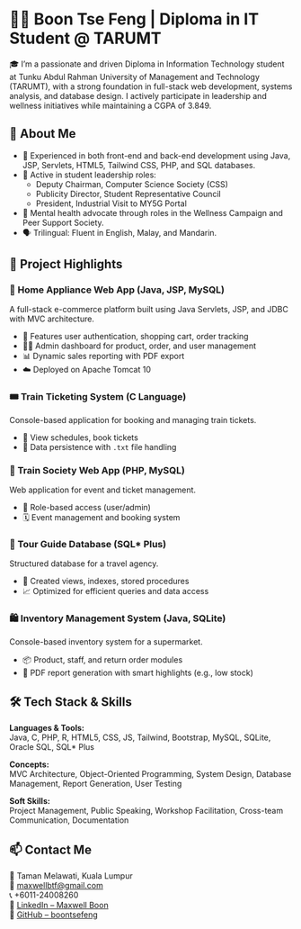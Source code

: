 # 👨‍💻 Boon Tse Feng | Diploma in IT Student @ TARUMT

🎓 I’m a passionate and driven Diploma in Information Technology student at Tunku Abdul Rahman University of Management and Technology (TARUMT), with a strong foundation in full-stack web development, systems analysis, and database design. I actively participate in leadership and wellness initiatives while maintaining a CGPA of 3.849.

## 💼 About Me

- 🔧 Experienced in both front-end and back-end development using Java, JSP, Servlets, HTML5, Tailwind CSS, PHP, and SQL databases.
- 👥 Active in student leadership roles:
  - Deputy Chairman, Computer Science Society (CSS)
  - Publicity Director, Student Representative Council
  - President, Industrial Visit to MY5G Portal
- 🧠 Mental health advocate through roles in the Wellness Campaign and Peer Support Society.
- 🗣️ Trilingual: Fluent in English, Malay, and Mandarin.

## 🚀 Project Highlights

### 🛒 Home Appliance Web App (Java, JSP, MySQL)
A full-stack e-commerce platform built using Java Servlets, JSP, and JDBC with MVC architecture.
- 🔐 Features user authentication, shopping cart, order tracking
- 🧑‍💼 Admin dashboard for product, order, and user management
- 📊 Dynamic sales reporting with PDF export
- ☁️ Deployed on Apache Tomcat 10

### 🎟️ Train Ticketing System (C Language)
Console-based application for booking and managing train tickets.
- 📅 View schedules, book tickets
- 💾 Data persistence with `.txt` file handling

### 🚄 Train Society Web App (PHP, MySQL)
Web application for event and ticket management.
- 👤 Role-based access (user/admin)
- 🗓️ Event management and booking system

### 🧳 Tour Guide Database (SQL* Plus)
Structured database for a travel agency.
- 🧱 Created views, indexes, stored procedures
- 📈 Optimized for efficient queries and data access

### 🛍️ Inventory Management System (Java, SQLite)
Console-based inventory system for a supermarket.
- 📦 Product, staff, and return order modules
- 🧾 PDF report generation with smart highlights (e.g., low stock)

## 🛠️ Tech Stack & Skills

**Languages & Tools:**  
Java, C, PHP, R, HTML5, CSS, JS, Tailwind, Bootstrap, MySQL, SQLite, Oracle SQL, SQL* Plus

**Concepts:**  
MVC Architecture, Object-Oriented Programming, System Design, Database Management, Report Generation, User Testing

**Soft Skills:**  
Project Management, Public Speaking, Workshop Facilitation, Cross-team Communication, Documentation

## 📫 Contact Me

📍 Taman Melawati, Kuala Lumpur  
📧 maxwellbtf@gmail.com  
📞 +6011-24008260  
🔗 [LinkedIn – Maxwell Boon](https://www.linkedin.com/in/boontsefeng)  
🐙 [GitHub – boontsefeng](https://github.com/boontsefeng)

